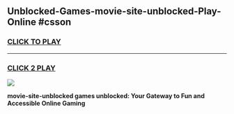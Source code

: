 
## Unblocked-Games-movie-site-unblocked-Play-Online #csson
<h3>
<a href="https://news.freeplayer.one?title=movie-site-unblocked&ref=3">CLICK TO PLAY</a></h3>
<hr>

<h3>
<a href="https://news.freeplayer.one?title=movie-site-unblocked&ref=3">CLICK 2 PLAY</a>
  
</h3>

<a href="https://news.freeplayer.one?title=movie-site-unblocked&ref=3"><img src="https://clearcache.store/games.png"></a>


**movie-site-unblocked games unblocked: Your Gateway to Fun and Accessible Online Gaming**
